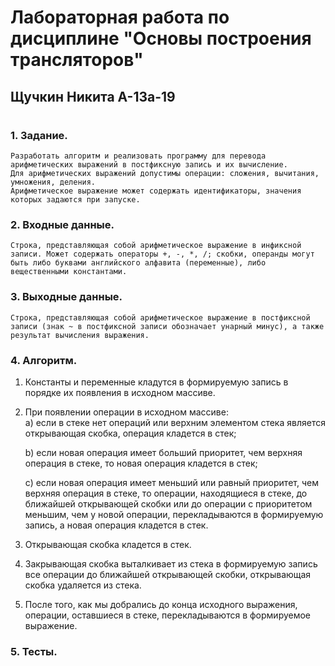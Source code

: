 # Лабораторная работа по дисциплине "Основы построения трансляторов"
## Щучкин Никита А-13а-19
#

### **1.	Задание.**  
    Разработать алгоритм и реализовать программу для перевода арифметических выражений в постфиксную запись и их вычисление.   
    Для арифметических выражений допустимы операции: сложения, вычитания, умножения, деления.  
    Арифметическое выражение может содержать идентификаторы, значения которых задаются при запуске.  

### **2.	Входные данные.**  
    Строка, представляющая собой арифметическое выражение в инфиксной записи. Может содержать операторы +, -, *, /; скобки, операнды могут быть либо буквами английского алфавита (переменные), либо вещественными константами.

### **3.	Выходные данные.**  
    Строка, представляющая собой арифметическое выражение в постфиксной записи (знак ~ в постфиксной записи обозначает унарный минус), а также результат вычисления выражения.

### **4.	Алгоритм.**  

1. Константы и переменные кладутся в формируемую запись в порядке их появления в исходном массиве. 
2. При появлении операции в исходном массиве:  
	a) если в стеке нет операций или верхним элементом стека является 	
    открывающая скобка, операция кладется в стек;  	

	b) если новая операция имеет больший приоритет, чем верхняя операция в стеке, то новая операция кладется в стек;  	

	c) если новая операция имеет меньший или равный приоритет, чем верхняя операция в стеке, то операции, находящиеся в стеке, до ближайшей открывающей скобки или до операции с приоритетом меньшим, чем у новой операции, перекладываются в формируемую запись, а новая операция кладется в стек.  
3. Открывающая скобка кладется в стек. 
4. Закрывающая скобка выталкивает из стека в формируемую запись все операции до ближайшей открывающей скобки, открывающая скобка удаляется из стека. 
5. После того, как мы добрались до конца исходного выражения, операции, оставшиеся в стеке, перекладываются в формируемое выражение.


### **5.	Тесты.**
